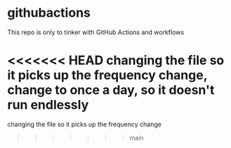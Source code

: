 # githubactions

This repo is only to tinker with GitHub Actions and workflows

<<<<<<< HEAD
changing the file so it picks up the frequency change, change to once a day, so it doesn't run endlessly
=======
changing the file so it picks up the frequency change
>>>>>>> main
